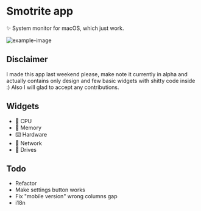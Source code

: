 # Smotrite app
✨ System monitor for macOS, which just work.

![example-image](https://i.imgur.com/FSjQvO2.png)

## Disclaimer
I made this app last weekend please, make note it currently in alpha and actually contains only design and few basic widgets with shitty code inside :) Also I will glad to accept any contributions.

## Widgets
- 👾 CPU
- 💨 Memory
- ⌨️ Hardware
- 🛜 Network
- 💾 Drives

## Todo
- Refactor
- Make settings button works
- Fix "mobile version" wrong columns gap
- i18n
